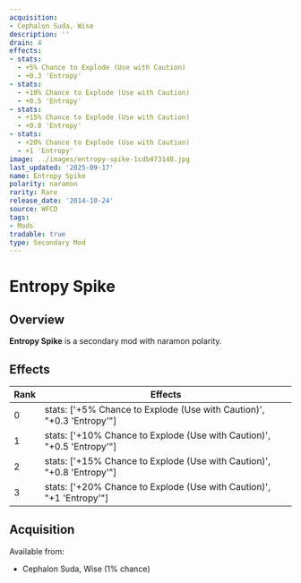 ```yaml
---
acquisition:
- Cephalon Suda, Wise
description: ''
drain: 4
effects:
- stats:
  - +5% Chance to Explode (Use with Caution)
  - +0.3 'Entropy'
- stats:
  - +10% Chance to Explode (Use with Caution)
  - +0.5 'Entropy'
- stats:
  - +15% Chance to Explode (Use with Caution)
  - +0.8 'Entropy'
- stats:
  - +20% Chance to Explode (Use with Caution)
  - +1 'Entropy'
image: ../images/entropy-spike-1cdb473148.jpg
last_updated: '2025-09-17'
name: Entropy Spike
polarity: naramon
rarity: Rare
release_date: '2014-10-24'
source: WFCD
tags:
- Mods
tradable: true
type: Secondary Mod
---
```


# Entropy Spike

## Overview

**Entropy Spike** is a secondary mod with naramon polarity.

## Effects

| Rank | Effects |
|------|----------|
| 0 | stats: ['+5% Chance to Explode (Use with Caution)', "+0.3 'Entropy'"] |
| 1 | stats: ['+10% Chance to Explode (Use with Caution)', "+0.5 'Entropy'"] |
| 2 | stats: ['+15% Chance to Explode (Use with Caution)', "+0.8 'Entropy'"] |
| 3 | stats: ['+20% Chance to Explode (Use with Caution)', "+1 'Entropy'"] |

## Acquisition

Available from:
- Cephalon Suda, Wise (1% chance)

